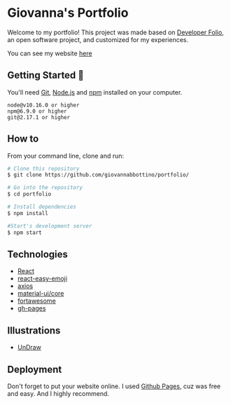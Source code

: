 # Giovanna's Portfolio 

Welcome to my portfolio! This project was made based on [Developer Folio](https://github.com/saadpasta/developerFolio), an open software project, and customized for my experiences. 

You can see my website [here](https://giovannabbottino.github.io/portfolio)
 
## Getting Started 🚀

You'll need [Git](https://git-scm.com), [Node.js](https://nodejs.org/en/download/) and [npm](http://npmjs.com) installed on your computer.

```
node@v10.16.0 or higher
npm@6.9.0 or higher
git@2.17.1 or higher
```

## How to 

From your command line, clone and run:

```bash
# Clone this repository
$ git clone https://github.com/giovannabbottino/portfolio/

# Go into the repository
$ cd portfolio

# Install dependencies
$ npm install

#Start's development server
$ npm start
```

## Technologies ️

- [React](https://reactjs.org/)
- [react-easy-emoji](https://github.com/appfigures/react-easy-emoji)
- [axios](https://github.com/axios/axios)
- [material-ui/core](https://material-ui.com/pt/)
- [fortawesome](https://fortawesome.com/)
- [gh-pages](https://www.npmjs.com/package/gh-pages)

## Illustrations
- [UnDraw](https://undraw.co/illustrations)

## Deployment 
Don't forget to put your website online. 
I used [Github Pages](https://create-react-app.dev/docs/deployment/#github-pages), cuz was free and easy. And I highly recommend. 

